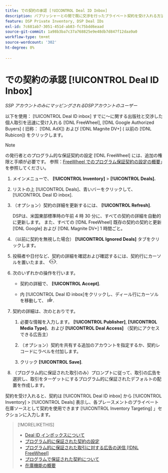 ```yaml
---
title: での契約の承認 [!UICONTROL Deal ID Inbox]
description: パブリッシャーとの間で既に交渉を行ったプライベート契約を受け入れる方法を説明します。 [!DNL FreeWheel], [!DNL Google Authorized Buyers] ( 旧称： [!DNL AdX]), and [!DNL Magnite DV+] ( 以前の [!DNL Rubicon]) を使用して、Deal ID Inbox を使用します。
feature: DSP Private Inventory, DSP Deal IDs
exl-id: 7c681ab7-3051-451d-ab83-fc75bdd6eaad
source-git-commit: 1a98b3ba7c37a768825e9e48db7d847f12daa9a0
workflow-type: tm+mt
source-wordcount: '302'
ht-degree: 0%

---
```


# での契約の承認 [!UICONTROL Deal ID Inbox]

*SSP アカウントのみにマッピングされるDSPアカウントのユーザー*

以下を使用： [!UICONTROL Deal ID inbox] すでに～に関する出版社と交渉した個人取引を迅速に受け入れる [!DNL FreeWheel], [!DNL Google Authorized Buyers] ( 旧称： [!DNL AdX]) および [!DNL Magnite DV+] ( 以前の [!DNL Rubicon]) をクリックします。

>[!NOTE]
>
>の発行者とのプログラム的な保証契約の設定 [!DNL FreeWheel] には、追加の権限と手順が必要です。 参照：[FreeWheel でのプログラム保証契約の設定の概要](freewheel-overview.md)」を参照してください。

1. メインメニューで、 **[!UICONTROL Inventory]** > **[!UICONTROL Deals].**

1. リストの上 [!UICONTROL Deals]、青いバーをクリックして、 [!UICONTROL Deal ID inbox].

1. （オプション）契約の詳細を更新するには、 **[!UICONTROL Refresh]**.

   DSPは、米国東部標準時の午前 4 時 30 分に、すべての契約の詳細を自動的に更新します。 また、すべての [!DNL FreeWheel] 既存の契約の契約と更新 [!DNL Google] および [!DNL Magnite DV+] 1 時間ごと。

1. （以前に契約を無視した場合） **[!UICONTROL Ignored Deals]** タブをクリックします。

1. 投稿者や日付など、契約の詳細を確認および確認するには、契約行にカーソルを置いたまま、 ![レビュー](/help/dsp/assets/review.png).

1. 次のいずれかの操作を行います。

   * 契約の詳細で、 **[!UICONTROL Accept]**.

   * 内 [!UICONTROL Deal ID inbox]をクリックし、ディール行にカーソルを移動して、 ![確定](/help/dsp/assets/accept.png).

1. 契約の詳細は、次のとおりです。
   1. 必要な情報を入力します。 **[!UICONTROL Publisher]**, **[!UICONTROL Media Type]**、および **[!UICONTROL Deal Access]** （契約にアクセスできる広告主）
   1. （オプション）契約を共有する追加のアカウントを指定するか、契約レコードにラベルを付加します。

   1. クリック **[!UICONTROL Save]**.

1. （プログラム的に保証された取引のみ）プロンプトに従って、取引の広告を選択し、取引をターゲットにするプログラム的に保証されたデフォルトの配置を作成します。

契約を受け入れると、契約は [!UICONTROL Deal ID inbox] から [!UICONTROL Inventory] > [!UICONTROL Deals] 表示し、各プレースメントのプライベート在庫ソースとして契約を使用できます [!UICONTROL Inventory Targeting] 」セクションに入力します。

>[!MORELIKETHIS]
>
>* [Deal ID インボックスについて](deal-id-inbox-about.md)
>* [プログラム的に保証された契約の設定](programmatic-guaranteed-set-up.md)
>* [プログラム的に保証された取引に対する広告の送信 [!DNL FreeWheel]](freewheel-submit.md)
>* [プログラムで保証された契約について](programmatic-guaranteed-about.md)
>* [在庫機能の概要](inventory-overview.md)

